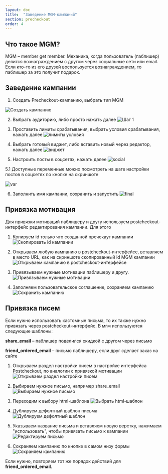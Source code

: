 ```yaml
---
layout: doc
title:  "Заведение MGM-кампаний"
section: precheckout
order: 4
---
```


## Что такое MGM?

MGM – member get member. Механика, когда пользователь (паблишер) делится вознаграждением с другом через социальные сети или email. Если кто-то из его друзей воспользуется
вознаграждением, то паблишер за это получит подарок.

## Заведение кампании

1. Создать Precheckout-кампанию, выбрать тип MGM

![Создать кампанию]( https://assets.flocktory.com/uploads/clients/2708/1348546c-ea04-4c26-ac94-8883717a7fe6_create_mgm.png)

2. Выбрать аудиторию, либо просто нажать далее
![Шаг 1](https://assets.flocktory.com/uploads/clients/2708/949d3812-c5a2-4617-b1ea-adb376d6bda2_step-2.png)

3. Проставить лимиты срабатывания, выбрать условия срабатывания, нажать далее
![лимиты условия](https://assets.flocktory.com/uploads/clients/2708/27a0e5c6-02bc-4859-bf2d-812688d8e35c_step-3.png)

4. Выбрать готовый виджет, либо вставить новый через редактор, нажать далее
![виджет](https://assets.flocktory.com/uploads/clients/2708/5136fa21-42a5-4651-8fda-641522e3f8bf_widget.png)

5. Настроить посты в соцсетях, нажать далее
![social](https://assets.flocktory.com/uploads/clients/2708/23e11694-f271-42ab-9ee0-b141bcdd4665_social.png)

5.1 Доступные переменные можно посмотреть на шаге настройки постов в соцсетях по кнопке на скриншоте

![var](https://assets.flocktory.com/uploads/clients/2708/41cd0619-769e-4ee0-b82c-76e7d9805b10_variable.png)

6. Заполнить имя кампании, сохранить и запустить
![final](https://assets.flocktory.com/uploads/clients/2708/da297bc9-34fc-46ad-84fb-f5ce135a14df_final.png)


## Привязка мотивация

Для привязки мотиваций паблишеру и другу используем postcheckout-интерфейс редактирования кампании. Для этого

1. Копируем id только что созданной пречекаут кампании
![Скопировать id кампании](https://assets.flocktory.com/uploads/clients/2708/55ecb2c4-651a-4742-84f5-98bc935f6d10_copy_id.png)

2. Открываем любую кампанию в postcheckout-интерфейсе, вставляем в место URL, как на скриншоте скопированный id MGM кампании
![Открываем кампанию в postcheckout-интерфейсе](https://assets.flocktory.com/uploads/clients/2708/91f7bc40-789f-4665-8a36-04d2128e3b2c_insert_id.png)

3. Привязываем нужные мотивации паблишеру и другу.
![Привязываем нужные мотивации](https://assets.flocktory.com/uploads/clients/2708/75e38398-5ece-431c-be05-6e04e1b65609_rewards.png)

4. Заполняем пользовательское соглашение, сохраняем кампанию
![Сохранить кампанию](https://assets.flocktory.com/uploads/clients/2708/596d72d1-1b73-42cc-9de2-3f23de23b060_savereward.png)


## Привязка писем

Если нужно использовать кастомные письма, то их также нужно привязать через postcheckout-интерфейс. В мгм используются следующие шаблоны:


**share_email** – паблишер поделился скидкой с другом через письмо

**friend_ordered_email** – письмо паблишеру, если друг сделает заказ на сайте



1. Открываем раздел настройки писем в настройке интерфейса Postcheckout, по аналогии с привязкой мотивации
![Открываем раздел настройки писем](https://assets.flocktory.com/uploads/clients/2708/f25f142b-8c71-4a6d-bd28-6fb13fd930c1_emailmanu.png)


2. Выбираем нужное письмо, например share_email
![Выбираем нужное письмо](https://assets.flocktory.com/uploads/clients/2708/78da4ac6-38dd-429b-a731-7ee8673c12fb_chooseemail.png)

3. Переходим к выбору html-шаблона
![Выбрать html-шаблон](https://assets.flocktory.com/uploads/clients/2708/7ec898f6-e75e-446c-a6c8-7d5df8a7ff7b_emailtemplate.png)

4. Дублируем дефолтный шаблон письма
![Дублируем дефолтный шаблон](https://assets.flocktory.com/uploads/clients/2708/3205de0e-264b-4173-8cc0-f33f6354a7e3_dupe.png)

5. Указываем название письма и вставляем новую верстку, нажимаем "использовать", чтобы привязать письмо к кампании
![Редактируем письмо](https://assets.flocktory.com/uploads/clients/2708/4cffa0b3-510c-4508-a3e5-277dcf24a19a_saveemail.png)

6. Сохраняем кампанию по кнопке в самом низу формы
![Сохраняем кампанию](https://assets.flocktory.com/uploads/clients/2708/bc33d1e2-ced8-4614-abc6-f68b3a4d83d3_savemgm.png)

Если нужно, повторяем тот же порядок действий для **friend_ordered_email**.


